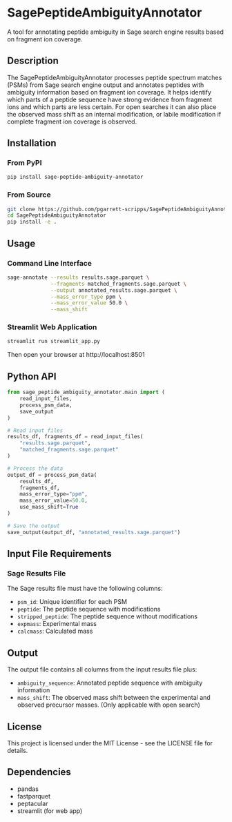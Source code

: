 # SagePeptideAmbiguityAnnotator

A tool for annotating peptide ambiguity in Sage search engine results based on fragment ion coverage.

## Description

The SagePeptideAmbiguityAnnotator processes peptide spectrum matches (PSMs) from Sage search engine output and annotates peptides with ambiguity information based on fragment ion coverage. It helps identify which parts of a peptide sequence have strong evidence from fragment ions and which parts are less certain. For open searches it can also place the observed mass shift as an internal modification, or labile modification if complete fragment ion coverage is observed.

## Installation

### From PyPI

```bash
pip install sage-peptide-ambiguity-annotator
```

### From Source

```bash
git clone https://github.com/pgarrett-scripps/SagePeptideAmbiguityAnnotator.git
cd SagePeptideAmbiguityAnnotator
pip install -e .
```

## Usage

### Command Line Interface

```bash
sage-annotate --results results.sage.parquet \
              --fragments matched_fragments.sage.parquet \
              --output annotated_results.sage.parquet \
              --mass_error_type ppm \
              --mass_error_value 50.0 \
              --mass_shift
```

### Streamlit Web Application

```bash
streamlit run streamlit_app.py
```

Then open your browser at http://localhost:8501

## Python API

```python
from sage_peptide_ambiguity_annotator.main import (
    read_input_files, 
    process_psm_data, 
    save_output
)

# Read input files
results_df, fragments_df = read_input_files(
    "results.sage.parquet", 
    "matched_fragments.sage.parquet"
)

# Process the data
output_df = process_psm_data(
    results_df, 
    fragments_df,
    mass_error_type="ppm",
    mass_error_value=50.0,
    use_mass_shift=True
)

# Save the output
save_output(output_df, "annotated_results.sage.parquet")
```

## Input File Requirements

### Sage Results File

The Sage results file must have the following columns:
- `psm_id`: Unique identifier for each PSM
- `peptide`: The peptide sequence with modifications
- `stripped_peptide`: The peptide sequence without modifications
- `expmass`: Experimental mass
- `calcmass`: Calculated mass

## Output

The output file contains all columns from the input results file plus:
- `ambiguity_sequence`: Annotated peptide sequence with ambiguity information
- `mass_shift`: The observed mass shift between the experimental and observed precursor masses. (Only applicable with open search)

## License

This project is licensed under the MIT License - see the LICENSE file for details.

## Dependencies

- pandas
- fastparquet
- peptacular
- streamlit (for web app)